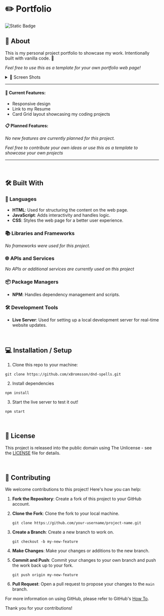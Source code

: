 # ✏️ Portfolio

![Static Badge](https://img.shields.io/badge/status%3A-stable-green)

## 📖 About

This is my personal project portfolio to showcase my work. Intentionally built with vanilla code. 💪

_Feel free to use this as a template for your own portfolio web page!_

<details>
  <summary>📸 Screen Shots</summary>

![screenshot](./assets/screenshots/portfolio-screenshot.PNG)

![screenshot_1](./assets/screenshots/portfolio-screenshot-2.PNG)

</details>

---

#### 🌟 Current Features:

- Responsive design
- Link to my Resume
- Card Grid layout showcasing my coding projects

#### 📋 Planned Features:

_No new features are currently planned for this project._

_Feel free to contribute your own ideas or use this as a template to showcase your own projects_

---

&nbsp;<br>

## 🛠️ Built With

### 📝 Languages

- **HTML**: Used for structuring the content on the web page.
- **JavaScript**: Adds interactivity and handles logic.
- **CSS**: Styles the web page for a better user experience.

### 📚 Libraries and Frameworks

_No frameworks were used for this project._

### 🌐 APIs and Services

_No APIs or additional services are currently used on this project_

### 📦 Package Managers

- **NPM**: Handles dependency management and scripts.

### 🛠️ Development Tools

- **Live Server**: Used for setting up a local development server for real-time website updates.

&nbsp;<br>

## 💻 Installation / Setup

1. Clone this repo to your machine:

```
git clone https://github.com/xBromsson/dnd-spells.git
```

2. Install dependencies

```
npm install
```

3. Start the live server to test it out!

```
npm start
```

&nbsp;<br>

## 📜 License

This project is released into the public domain using The Unlicense - see the [LICENSE](https://choosealicense.com/licenses/unlicense/) file for details.

&nbsp;<br>

## 🤝 Contributing

We welcome contributions to this project! Here's how you can help:

1. **Fork the Repository**: Create a fork of this project to your GitHub account.

2. **Clone the Fork**: Clone the fork to your local machine.

   ```
   git clone https://github.com/your-username/project-name.git
   ```

3. **Create a Branch**: Create a new branch to work on.

   ```
   git checkout -b my-new-feature
   ```

4. **Make Changes**: Make your changes or additions to the new branch.

5. **Commit and Push**: Commit your changes to your own branch and push the work back up to your fork.

   ```
   git push origin my-new-feature
   ```

6. **Pull Request**: Open a pull request to propose your changes to the `main` branch.

For more information on using GitHub, please refer to GitHub's [How To](https://docs.github.com/en/github/collaborating-with-issues-and-pull-requests).

Thank you for your contributions!
